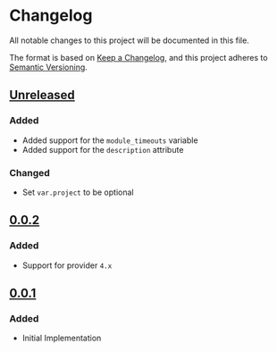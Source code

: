 # Changelog

All notable changes to this project will be documented in this file.

The format is based on [Keep a Changelog](https://keepachangelog.com/en/1.0.0/),
and this project adheres to [Semantic Versioning](https://semver.org/spec/v2.0.0.html).

## [Unreleased]

### Added

- Added support for the `module_timeouts` variable
- Added support for the `description` attribute

### Changed

- Set `var.project` to be optional

## [0.0.2]

### Added

- Support for provider `4.x`

## [0.0.1]

### Added

- Initial Implementation

[unreleased]: https://github.com/mineiros-io/terraform-google-network-subnet/compare/v0.0.2...HEAD
[0.0.2]: https://github.com/mineiros-io/terraform-google-network-subnet/compare/v0.0.1...v0.0.2
[0.0.1]: https://github.com/mineiros-io/terraform-google-network-subnet/releases/tag/v0.0.1
